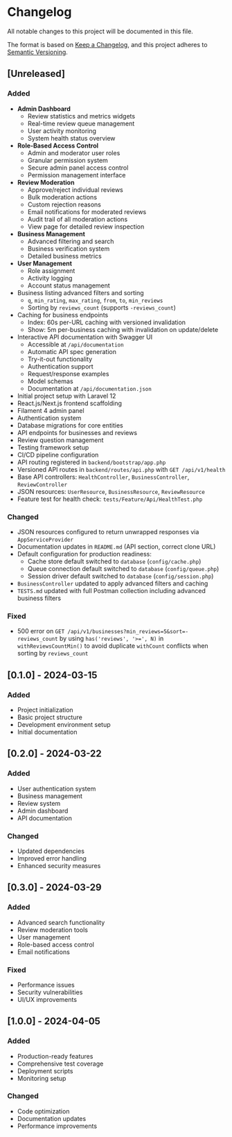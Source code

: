 # Changelog

All notable changes to this project will be documented in this file.

The format is based on [Keep a Changelog](https://keepachangelog.com/en/1.0.0/),
and this project adheres to [Semantic Versioning](https://semver.org/spec/v2.0.0.html).

## [Unreleased]

### Added
- **Admin Dashboard**
  - Review statistics and metrics widgets
  - Real-time review queue management
  - User activity monitoring
  - System health status overview
- **Role-Based Access Control**
  - Admin and moderator user roles
  - Granular permission system
  - Secure admin panel access control
  - Permission management interface
- **Review Moderation**
  - Approve/reject individual reviews
  - Bulk moderation actions
  - Custom rejection reasons
  - Email notifications for moderated reviews
  - Audit trail of all moderation actions
  - View page for detailed review inspection
- **Business Management**
  - Advanced filtering and search
  - Business verification system
  - Detailed business metrics
- **User Management**
  - Role assignment
  - Activity logging
  - Account status management
- Business listing advanced filters and sorting
  - `q`, `min_rating`, `max_rating`, `from`, `to`, `min_reviews`
  - Sorting by `reviews_count` (supports `-reviews_count`)
- Caching for business endpoints
  - Index: 60s per-URL caching with versioned invalidation
  - Show: 5m per-business caching with invalidation on update/delete
- Interactive API documentation with Swagger UI
  - Accessible at `/api/documentation`
  - Automatic API spec generation
  - Try-it-out functionality
  - Authentication support
  - Request/response examples
  - Model schemas
  - Documentation at `/api/documentation.json`
- Initial project setup with Laravel 12
- React.js/Next.js frontend scaffolding
- Filament 4 admin panel
- Authentication system
- Database migrations for core entities
- API endpoints for businesses and reviews
- Review question management
- Testing framework setup
- CI/CD pipeline configuration
- API routing registered in `backend/bootstrap/app.php`
- Versioned API routes in `backend/routes/api.php` with `GET /api/v1/health`
- Base API controllers: `HealthController`, `BusinessController`, `ReviewController`
- JSON resources: `UserResource`, `BusinessResource`, `ReviewResource`
- Feature test for health check: `tests/Feature/Api/HealthTest.php`

### Changed
- JSON resources configured to return unwrapped responses via `AppServiceProvider`
- Documentation updates in `README.md` (API section, correct clone URL)
- Default configuration for production readiness:
  - Cache store default switched to `database` (`config/cache.php`)
  - Queue connection default switched to `database` (`config/queue.php`)
  - Session driver default switched to `database` (`config/session.php`)
 - `BusinessController` updated to apply advanced filters and caching
 - `TESTS.md` updated with full Postman collection including advanced business filters

### Fixed
- 500 error on `GET /api/v1/businesses?min_reviews=5&sort=-reviews_count` by using `has('reviews', '>=', N)` in `withReviewsCountMin()` to avoid duplicate `withCount` conflicts when sorting by `reviews_count`

## [0.1.0] - 2024-03-15
### Added
- Project initialization
- Basic project structure
- Development environment setup
- Initial documentation

## [0.2.0] - 2024-03-22
### Added
- User authentication system
- Business management
- Review system
- Admin dashboard
- API documentation

### Changed
- Updated dependencies
- Improved error handling
- Enhanced security measures

## [0.3.0] - 2024-03-29
### Added
- Advanced search functionality
- Review moderation tools
- User management
- Role-based access control
- Email notifications

### Fixed
- Performance issues
- Security vulnerabilities
- UI/UX improvements

## [1.0.0] - 2024-04-05
### Added
- Production-ready features
- Comprehensive test coverage
- Deployment scripts
- Monitoring setup

### Changed
- Code optimization
- Documentation updates
- Performance improvements
